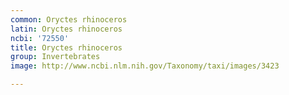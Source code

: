 ```yaml
---
common: Oryctes rhinoceros
latin: Oryctes rhinoceros
ncbi: '72550'
title: Oryctes rhinoceros
group: Invertebrates
image: http://www.ncbi.nlm.nih.gov/Taxonomy/taxi/images/3423

---
```

